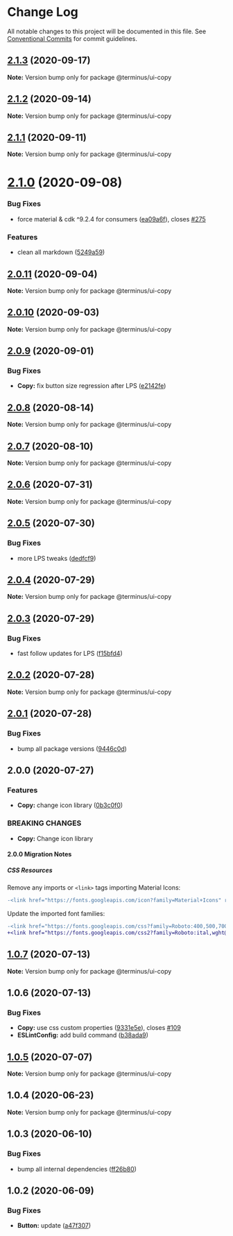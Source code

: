 # Change Log

All notable changes to this project will be documented in this file.
See [Conventional Commits](https://conventionalcommits.org) for commit guidelines.

## [2.1.3](https://github.com/GetTerminus/terminus-oss/compare/@terminus/ui-copy@2.1.2...@terminus/ui-copy@2.1.3) (2020-09-17)

**Note:** Version bump only for package @terminus/ui-copy





## [2.1.2](https://github.com/GetTerminus/terminus-oss/compare/@terminus/ui-copy@2.1.1...@terminus/ui-copy@2.1.2) (2020-09-14)

**Note:** Version bump only for package @terminus/ui-copy





## [2.1.1](https://github.com/GetTerminus/terminus-oss/compare/@terminus/ui-copy@2.1.0...@terminus/ui-copy@2.1.1) (2020-09-11)

**Note:** Version bump only for package @terminus/ui-copy





# [2.1.0](https://github.com/GetTerminus/terminus-oss/compare/@terminus/ui-copy@2.0.11...@terminus/ui-copy@2.1.0) (2020-09-08)


### Bug Fixes

* force material & cdk ^9.2.4 for consumers ([ea09a6f](https://github.com/GetTerminus/terminus-oss/commit/ea09a6ff88a1ea239fe0e24cb011abfb3ffc8908)), closes [#275](https://github.com/GetTerminus/terminus-oss/issues/275)


### Features

* clean all markdown ([5249a59](https://github.com/GetTerminus/terminus-oss/commit/5249a59486be63b6d9a0be7a801defb9b6adcedc))





## [2.0.11](https://github.com/GetTerminus/terminus-oss/compare/@terminus/ui-copy@2.0.10...@terminus/ui-copy@2.0.11) (2020-09-04)

**Note:** Version bump only for package @terminus/ui-copy





## [2.0.10](https://github.com/GetTerminus/terminus-oss/compare/@terminus/ui-copy@2.0.9...@terminus/ui-copy@2.0.10) (2020-09-03)

**Note:** Version bump only for package @terminus/ui-copy

## [2.0.9](https://github.com/GetTerminus/terminus-oss/compare/@terminus/ui-copy@2.0.8...@terminus/ui-copy@2.0.9) (2020-09-01)

### Bug Fixes

* **Copy:** fix button size regression after LPS ([e2142fe](https://github.com/GetTerminus/terminus-oss/commit/e2142fe4a8d39a89b0444c6733bf5c88e9f167f6))

## [2.0.8](https://github.com/GetTerminus/terminus-oss/compare/@terminus/ui-copy@2.0.7...@terminus/ui-copy@2.0.8) (2020-08-14)

**Note:** Version bump only for package @terminus/ui-copy

## [2.0.7](https://github.com/GetTerminus/terminus-oss/compare/@terminus/ui-copy@2.0.6...@terminus/ui-copy@2.0.7) (2020-08-10)

**Note:** Version bump only for package @terminus/ui-copy

## [2.0.6](https://github.com/GetTerminus/terminus-oss/compare/@terminus/ui-copy@2.0.5...@terminus/ui-copy@2.0.6) (2020-07-31)

**Note:** Version bump only for package @terminus/ui-copy

## [2.0.5](https://github.com/GetTerminus/terminus-oss/compare/@terminus/ui-copy@2.0.4...@terminus/ui-copy@2.0.5) (2020-07-30)

### Bug Fixes

* more LPS tweaks ([dedfcf9](https://github.com/GetTerminus/terminus-oss/commit/dedfcf947e3bcd33041b388ccab9bcc5bf273f51))

## [2.0.4](https://github.com/GetTerminus/terminus-oss/compare/@terminus/ui-copy@2.0.3...@terminus/ui-copy@2.0.4) (2020-07-29)

**Note:** Version bump only for package @terminus/ui-copy

## [2.0.3](https://github.com/GetTerminus/terminus-oss/compare/@terminus/ui-copy@2.0.2...@terminus/ui-copy@2.0.3) (2020-07-29)

### Bug Fixes

* fast follow updates for LPS ([f15bfd4](https://github.com/GetTerminus/terminus-oss/commit/f15bfd4fa088da2fea76e9964c664bad8844e740))

## [2.0.2](https://github.com/GetTerminus/terminus-oss/compare/@terminus/ui-copy@2.0.1...@terminus/ui-copy@2.0.2) (2020-07-28)

**Note:** Version bump only for package @terminus/ui-copy

## [2.0.1](https://github.com/GetTerminus/terminus-oss/compare/@terminus/ui-copy@2.0.0...@terminus/ui-copy@2.0.1) (2020-07-28)

### Bug Fixes

* bump all package versions ([9446c0d](https://github.com/GetTerminus/terminus-oss/commit/9446c0d5cde3bd693cfba7cabbfd2db443a47b00))

## 2.0.0 (2020-07-27)

### Features

* **Copy:** change icon library ([0b3c0f0](https://github.com/GetTerminus/terminus-oss/commit/0b3c0f03823a488371c23228258c3ead93c5580d))

### BREAKING CHANGES

* **Copy:** Change icon library

#### 2.0.0 Migration Notes

##### CSS Resources

Remove any imports or `<link>` tags importing Material Icons:

```diff
-<link href="https://fonts.googleapis.com/icon?family=Material+Icons" rel="stylesheet">
```

Update the imported font families:

```diff
-<link href="https://fonts.googleapis.com/css?family=Roboto:400,500,700" rel="stylesheet">
+<link href="https://fonts.googleapis.com/css2?family=Roboto:ital,wght@0,400;0,500;0,700;1,400&display=swap" rel="stylesheet">
```

## [1.0.7](https://github.com/GetTerminus/terminus-oss/compare/@terminus/ui-copy@1.0.6...@terminus/ui-copy@1.0.7) (2020-07-13)

**Note:** Version bump only for package @terminus/ui-copy

## 1.0.6 (2020-07-13)

### Bug Fixes

* **Copy:** use css custom properties ([9331e5e](https://github.com/GetTerminus/terminus-oss/commit/9331e5e8689fc87fc89f2715860f025f88d8aca4)), closes [#109](https://github.com/GetTerminus/terminus-oss/issues/109)
* **ESLintConfig:** add build command ([b38ada9](https://github.com/GetTerminus/terminus-oss/commit/b38ada91d034ebe18b96f46b603b13b0ccbca5c0))

## [1.0.5](https://github.com/GetTerminus/terminus-oss/compare/@terminus/ui-copy@1.0.4...@terminus/ui-copy@1.0.5) (2020-07-07)

**Note:** Version bump only for package @terminus/ui-copy

## 1.0.4 (2020-06-23)

**Note:** Version bump only for package @terminus/ui-copy

## 1.0.3 (2020-06-10)

### Bug Fixes

* bump all internal dependencies ([ff26b80](https://github.com/GetTerminus/terminus-oss/commit/ff26b806bb599401f006996be5b567a378e68ef3))

## 1.0.2 (2020-06-09)

### Bug Fixes

* **Button:** update ([a47f307](https://github.com/GetTerminus/terminus-oss/commit/a47f30757b9216d6ee76788c117e76eacf5289e5))
